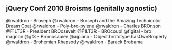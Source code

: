 jQuery Conf 2010 Broisms (genitally agnostic)
---------------------------------------------

@rwaldron 	- Broseph
@rwaldron 	- Broseph and the Amazing Technicolor Dream Coat
@rwaldron 	- Poly-bro-pylene
@rwaldron 	- Charles BROnson
@F1LT3R 	- President BROosevelt
@F1LT3R 	- BROcoup!
@figital	- bro magnon
@gf3  - Bromosapien
@ajpiano  - Object.brototype.hasOwnBroperty
@rwaldron - Brohemian Rhapsody
@rwaldron - Barack Brobama
